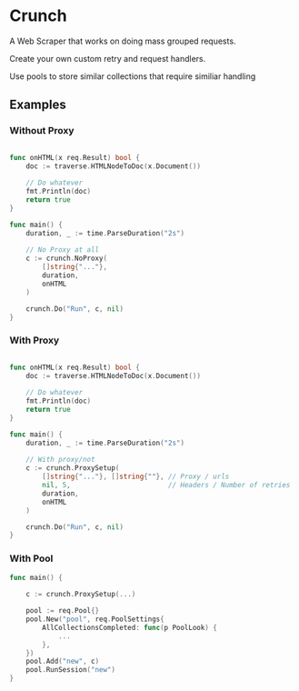 # Crunch

A Web Scraper that works on doing mass grouped requests. 

Create your own custom retry and request handlers.

Use pools to store similar collections that require similiar handling

## Examples

### Without Proxy

```go

func onHTML(x req.Result) bool {
    doc := traverse.HTMLNodeToDoc(x.Document())
    
    // Do whatever
    fmt.Println(doc)
    return true
}

func main() {
    duration, _ := time.ParseDuration("2s")
    
    // No Proxy at all
    c := crunch.NoProxy(
        []string{"..."},
        duration,
        onHTML
    )

    crunch.Do("Run", c, nil)
}


```

### With Proxy

```go

func onHTML(x req.Result) bool {
    doc := traverse.HTMLNodeToDoc(x.Document())
    
    // Do whatever
    fmt.Println(doc)
    return true
}

func main() {
    duration, _ := time.ParseDuration("2s")
    
    // With proxy/not
    c := crunch.ProxySetup(
        []string{"..."}, []string{""}, // Proxy / urls
        nil, 5,                        // Headers / Number of retries
        duration,
        onHTML
    )

    crunch.Do("Run", c, nil)
}


```
### With Pool

```go
func main() {
    
    c := crunch.ProxySetup(...)

    pool := req.Pool{}
    pool.New("pool", req.PoolSettings{
        AllCollectionsCompleted: func(p PoolLook) {
            ...
        },
    })
    pool.Add("new", c)
    pool.RunSession("new")
}


```
